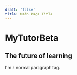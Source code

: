 ```yaml
---
draft: 'false'
title: Main Page Title
---
```

# MyTutorBeta
## The future of learning

I'm a normal paragraph tag.
